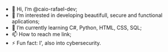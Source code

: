 - 👋 Hi, I’m @caio-rafael-dev;
- 👀 I’m interested in developing beautifull, secure and functional aplications;
- 🌱 I’m currently learning C#, Python, HTML, CSS, SQL;
- 📫 How to reach me link;
- ⚡ Fun fact: I', also into cybersecurity.

